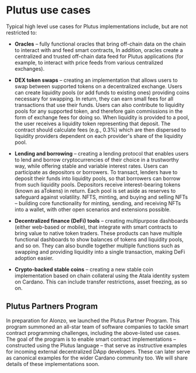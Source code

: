 # Plutus use cases
Typical high level use cases for Plutus implementations include, but are not restricted to:

- **Oracles** – fully functional oracles that bring off-chain data on the chain to interact with and feed smart contracts, In addition, oracles create a centralized and trusted off-chain data feed for Plutus applications (for example, to interact with price feeds from various centralized exchanges).

- **DEX token swaps** – creating an implementation that allows users to swap between supported tokens on a decentralized exchange. Users can create liquidity pools (or add funds to existing ones) providing coins necessary for swapping. In return, they can earn small fees for all transactions that use their funds. Users can also contribute to liquidity pools for any supported token, and therefore gain commissions in the form of exchange fees for doing so. When liquidity is provided to a pool, the user receives a liquidity token representing that deposit. The contract should calculate fees (e.g., 0.3%) which are then dispersed to liquidity providers dependent on each provider's share of the liquidity pool.

- **Lending and borrowing** – creating a lending protocol that enables users to lend and borrow cryptocurrencies of their choice in a trustworthy way, while offering stable and variable interest rates. Users can participate as depositors or borrowers. To transact, lenders have to deposit their funds into liquidity pools, so that borrowers can borrow from such liquidity pools. Depositors receive interest-bearing tokens (known as aTokens) in return. Each pool is set aside as reserves to safeguard against volatility.
NFTS, minting, and buying and selling NFTs – building core functionality for minting, sending, and receiving NFTs into a wallet, with other open scenarios and extensions possible.

- **Decentralized finance (DeFi) tools** – creating multipurpose dashboards (either web-based or mobile), that integrate with smart contracts to bring value to native token traders. These products can have multiple functional dashboards to show balances of tokens and liquidity pools, and so on. They can also bundle together multiple functions such as swapping and providing liquidity into a single transaction, making DeFi adoption easier.

- **Crypto-backed stable coins** – creating a new stable coin implementation based on chain collateral using the Atala identity system on Cardano. This can include transfer restrictions, asset freezing, as so on.

## Plutus Partners Program
In preparation for Alonzo, we launched the Plutus Partner Program. This program summoned an all-star team of software companies to tackle smart contract programming challenges, including the above-listed use cases. The goal of the program is to enable smart contract implementations – constructed using the Plutus language – that serve as instructive examples for incoming external decentralized DApp developers. These can later serve as canonical examples for the wider Cardano community too. We will share details of these implementations soon.
